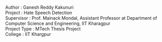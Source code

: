 Author : Ganesh Reddy Kakunuri  
Project : Hate Speech Detection  
Supervisor : Prof. Mainack Mondal, Assistant Professor at Department of Computer Science and Engineering, IIT Kharagpur  
Project Type : MTech Thesis Project  
College : IIT Khargpur  

